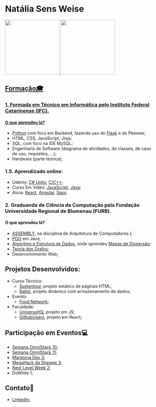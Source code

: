 # Natália Sens Weise

<div>
<a href="https://github.com/PanicAThePython">
<img height="180em" src="https://github-readme-stats.vercel.app/api/top-langs/?username=PanicAThePython&layout=compact&langs_count=7&theme=dracula"/>
<img height="180em" src="https://github-readme-stats.vercel.app/api?username=PanicAThePython&show_icons=true&theme=dracula&include_all_commits=true&count_private=true"/>
</div>

## Formação:mortar_board:

### 1. Formada em Técnico em Informática pelo Instituto Federal Catarinense (IFC).

#### O que aprendeu lá?

* [Python](https://github.com/PanicAThePython/Programa-oII) com foco em Backend, fazendo uso do [Flask](https://github.com/PanicAThePython/RestAPIFurb) e do Peewee;
* HTML, CSS, JavaScript, Jinja;
* SQL, com foco na IDE MySQL;
* Engenharia de Software (diagrama de atividades, de classes, de caso de uso, requisitos, ...);
* Hardware (parte teórica);

### 1.5. Aprendizado online:

* Udemy: [C# Unity](https://github.com/PanicAThePython/GalaxyShooter), [C/C++](https://github.com/PanicAThePython/AulasFundC-Udemy);
* Curso Em Vídeo: [JavaScript](https://github.com/PanicAThePython/CursoEmVideoJS), [Java](https://github.com/PanicAThePython/CursoEmVideoJava);
* Alura: [React](https://github.com/PanicAThePython/react-ceep), [Angular](https://github.com/PanicAThePython/angular-bytebank), [Sass](https://github.com/PanicAThePython/projeto-sass);

### 2. Graduanda de Ciência da Computação pela Fundação Universidade Regional de Blumenau (FURB).

#### O que aprendeu lá?

* [ASSEMBLY](https://github.com/PanicAThePython/FundAssembly), na disciplina de Arquitetura de Computadores I;
* [POO](https://github.com/PanicAThePython/POO) em Java;
* [Algoritmo e Estrutura de Dados](https://github.com/PanicAThePython/AED), onde aprendeu [Mapas de Dispersão](https://github.com/PanicAThePython/AED-MapaDispersao);
* [Teoria dos Grafos](https://github.com/PanicAThePython/grafos);
* Desenvolvimento Web;

## Projetos Desenvolvidos:

* Curso Técnico:
   * [Sustentour](https://github.com/PanicAThePython/Sustentour), projeto estático de páginas HTML;
   * [Ballot](https://github.com/PanicAThePython/Ballot), projeto dinâmico com armazenamento de dados;
* Evento:
   * [Food Network](https://github.com/PanicAThePython/Mega-Hack-3.0);
* Faculdade:
    * [UniversoHQ](https://github.com/PanicAThePython/UniversoHQ-App), projeto em JS;
    * [GithubUsers](https://github.com/PanicAThePython/GithubUsers), projeto em React;

## Participação em Eventos:computer:

* [Semana OmniStack 10](https://github.com/PanicAThePython/SemanaOmniStack10);
* [Semana OmniStack 11](https://github.com/PanicAThePython/SemanaOmniStack11);
* [Maratona Dev 3](https://github.com/PanicAThePython/MaratonaDev3);
* [MegaHack da Shawee 3](https://github.com/Lima001/Mega-Hack-3.0);
* [Next Level Week 2](https://github.com/PanicAThePython/nlw-2);
* DoWhile 1;

## Contato:loudspeaker:
    
* [LinkedIn](https://www.linkedin.com/in/nat%C3%A1lia-sens-weise-0b9a42199/);
